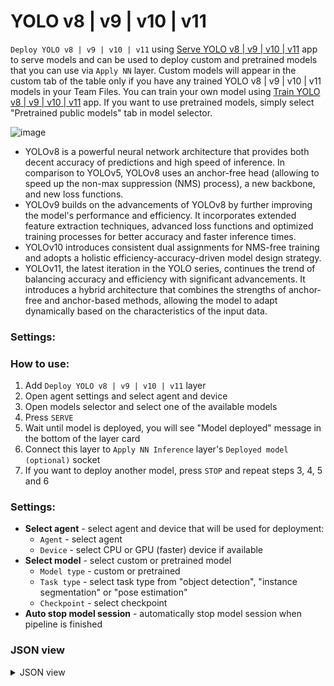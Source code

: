# YOLO v8 | v9 | v10 | v11

`Deploy YOLO v8 | v9 | v10 | v11` using [Serve YOLO v8 | v9 | v10 | v11](../../../../supervisely-ecosystem/yolov8/serve) app to serve models and can be used to deploy custom and pretrained models that you can use via `Apply NN` layer. Custom models will appear in the custom tab of the table only if you have any trained YOLO v8 | v9 | v10 | v11 models in your Team Files. You can train your own model using [Train YOLO v8 | v9 | v10 | v11](../../../../supervisely-ecosystem/yolov8/train) app. If you want to use pretrained models, simply select "Pretrained public models" tab in model selector.

![image](https://github.com/supervisely-ecosystem/data-nodes/assets/48913536/791a50bf-51b5-4bdb-8bda-0f4ed2a3d06b)

- YOLOv8 is a powerful neural network architecture that provides both decent accuracy of predictions and high speed of inference. In comparison to YOLOv5, YOLOv8 uses an anchor-free head (allowing to speed up the non-max suppression (NMS) process), a new backbone, and new loss functions.
- YOLOv9 builds on the advancements of YOLOv8 by further improving the model's performance and efficiency. It incorporates extended feature extraction techniques, advanced loss functions and optimized training processes for better accuracy and faster inference times.
- YOLOv10 introduces consistent dual assignments for NMS-free training and adopts a holistic efficiency-accuracy-driven model design strategy.
- YOLOv11, the latest iteration in the YOLO series, continues the trend of balancing accuracy and efficiency with significant advancements. It introduces a hybrid architecture that combines the strengths of anchor-free and anchor-based methods, allowing the model to adapt dynamically based on the characteristics of the input data.

### Settings:

### How to use:

1. Add `Deploy YOLO v8 | v9 | v10 | v11` layer
2. Open agent settings and select agent and device
3. Open models selector and select one of the available models
4. Press `SERVE`
5. Wait until model is deployed, you will see "Model deployed" message in the bottom of the layer card
6. Connect this layer to `Apply NN Inference` layer's `Deployed model (optional)` socket
7. If you want to deploy another model, press `STOP` and repeat steps 3, 4, 5 and 6

### Settings:

- **Select agent** - select agent and device that will be used for deployment:
    - `Agent` - select agent
    - `Device` - select CPU or GPU (faster) device if available
- **Select model** - select custom or pretrained model
    - `Model type` - custom or pretrained
    - `Task type` - select task type from "object detection", "instance segmentation" or "pose estimation"
    - `Checkpoint` - select checkpoint
- **Auto stop model session** - automatically stop model session when pipeline is finished

### JSON view

<details>
  <summary>JSON view</summary>
<pre>
{
  "action": "deploy_yolov8",
  "src": [],
  "dst": "$deploy_yolov8_1",
  "settings": {
    "agent_id": 348,
    "device": "cuda:0",
    "model_type": "Pretrained models",
    "model_name": "YOLOv8n-pose",
    "task_type": "pose estimation",
    "model_path": null,
    "stop_model_session": true,
    "session_id": 51340
  }
}
</pre>
</details>
